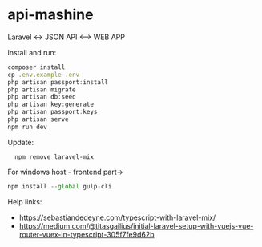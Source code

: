 # api-mashine
Laravel &lt;-> JSON API &lt;--> WEB APP

Install and run:

```js
composer install
cp .env.example .env
php artisan passport:install
php artisan migrate
php artisan db:seed
php artisan key:generate
php artisan passport:keys
php artisan serve
npm run dev
```

Update:

```
  npm remove laravel-mix

```


For windows host - frontend part->

```js
npm install --global gulp-cli
```

Help links:

 - https://sebastiandedeyne.com/typescript-with-laravel-mix/
 - https://medium.com/@titasgailius/initial-laravel-setup-with-vuejs-vue-router-vuex-in-typescript-305f7fe9d62b

